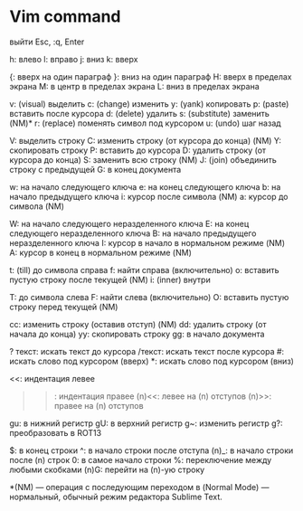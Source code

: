 # Vim command
выйти
Esc, :q, Enter

h: влево
l: вправо
j: вниз
k: вверх

{: вверх на один параграф
}: вниз на один параграф
H: вверх в пределах экрана
M: в центр в пределах экрана
L: вниз в пределах экрана

v: (visual) выделить
c: (change) изменить
y: (yank) копировать
p: (paste) вставить после курсора
d: (delete) удалить
s: (substitute) заменить (NM)*
r: (replace) поменять символ под курсором
u: (undo) шаг назад

V: выделить строку
C: изменить строку (от курсора до конца) (NM)
Y: скопировать строку
P: вставить до курсора
D: удалить строку (от курсора до конца)
S: заменить всю строку (NM)
J: (join) объединить строку с предыдущей
G: в конец документа

w: на начало следующего ключа
e: на конец следующего ключа
b: на начало предыдущего ключа
i: курсор после символа (NM)
a: курсор до символа (NM)

W: на начало следующего неразделенного ключа
E: на конец следующего неразделенного ключа
B: на начало предыдущего неразделенного ключа
I: курсор в начало в нормальном режиме (NM)
A: курсор в конец в нормальном режиме (NM)

t: (till) до символа справа
f: найти справа (включительно)
o: вставить пустую строку после текущей (NM)
i: (inner) внутри

T: до символа слева
F: найти слева (включительно)
O: вставить пустую строку перед текущей (NM)

cc: изменить строку (оставив отступ) (NM)
dd: удалить строку (от начала до конца)
yy: скопировать строку
gg: в начало документа

? текст: искать текст до курсора
/текст: искать текст после курсора
#: искать слово под курсором (вверх)
*: искать слово под курсором (вниз)

<<: индентация левее
>>: индентация правее
(n)<<: левее на (n) отступов
(n)>>: правее на (n) отступов

gu: в нижний регистр
gU: в верхний регистр
g~: изменить регистр
g?: преобразовать в ROT13

$: в конец строки
^: в начало строки после отступа
(n)_: в начало строки после (n) строк
0: в самое начало строки
%: переключение между любыми скобками
(n)G: перейти на (n)-ую строку

*(NM) — операция с последующим переходом в (Normal Mode) — нормальный, обычный режим редактора Sublime Text.


